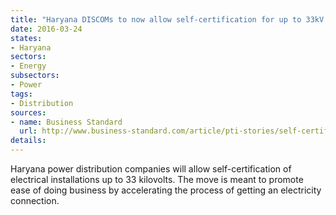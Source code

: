 ```yaml
---
title: "Haryana DISCOMs to now allow self-certification for up to 33kV installations"
date: 2016-03-24
states:
- Haryana
sectors:
- Energy
subsectors:
- Power
tags:
- Distribution
sources:
- name: Business Standard
  url: http://www.business-standard.com/article/pti-stories/self-certification-scheme-launched-by-haryana-power-companies-116032000588_1.html
details:
---
```


Haryana power distribution companies will allow self-certification of electrical installations up to 33 kilovolts. The move is meant to promote ease of doing business by accelerating the process of getting an electricity connection.
